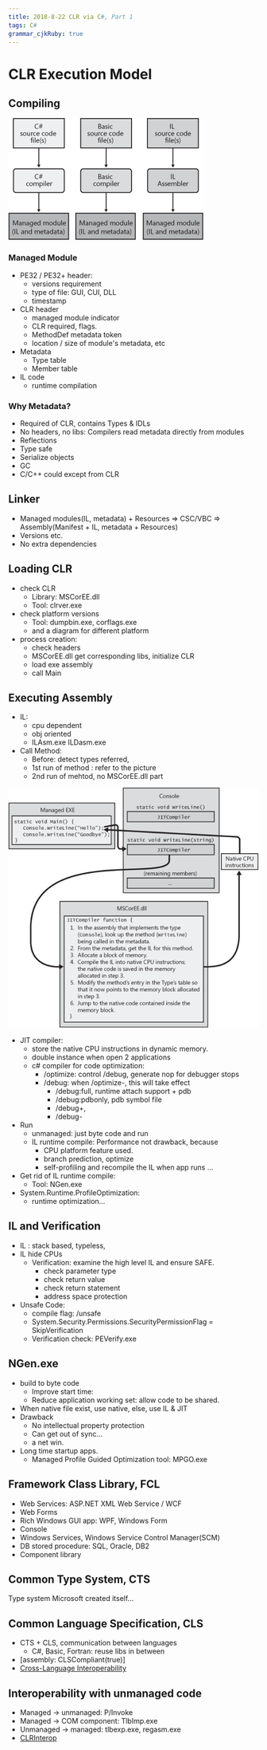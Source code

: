 ```yaml
---
title: 2018-8-22 CLR via C#, Part 1
tags: C#
grammar_cjkRuby: true
---
```


# CLR Execution Model
## Compiling
![Compile source code into modeules](./images/1534907138877.png)

### Managed Module
* PE32 / PE32+ header:
	* versions requirement
	* type of file: GUI, CUI, DLL
	* timestamp
* CLR header
	* managed module indicator
	* CLR required, flags.
	* MethodDef metadata token
	* location / size of module's metadata, etc
* Metadata
	* Type table
	* Member table
* IL code
	* runtime compilation

### Why Metadata?
* Required of CLR, contains Types & IDLs
* No headers, no libs: Compilers read metadata directly from modules
* Reflections
* Type safe
* Serialize objects
* GC
* C/C++ could except from CLR

## Linker
* Managed modules(IL, metadata) + Resources => CSC/VBC => Assembly(Manifest + IL, metadata + Resources)
* Versions etc.
* No extra dependencies

## Loading CLR
* check CLR
	* Library: MSCorEE.dll
	* Tool: clrver.exe
* check platform versions
	* Tool: dumpbin.exe, corflags.exe
	* and a diagram for different platform
* process creation: 
	* check headers
	* MSCorEE.dll get corresponding libs, initialize CLR
	* load exe assembly
	* call Main

## Executing Assembly
* IL: 
	* cpu dependent
	* obj oriented
	* ILAsm.exe ILDasm.exe
* Call Method:
	* Before: detect types referred, 
	* 1st run of method : refer to the picture
	* 2nd run of mehtod, no MSCorEE.dll part

![Call a method first time](./images/1534930366420.png)

* JIT compiler:
	* store the native CPU instructions in dynamic memory.
	* double instance when open 2 applications
	* c# compiler for code optimization: 
		* /optimize: control /debug, generate nop for debugger stops
		* /debug: when /optimize-, this will take effect
			* /debug:full, runtime attach support + pdb
			* /debug:pdbonly, pdb symbol file
			* /debug+, 
			* /debug-
* Run
	* unmanaged: just byte code and run
	* IL runtime compile: Performance not drawback, because
		* CPU platform feature used.
		* branch prediction, optimize
		* self-profiling and recompile the IL when app runs ... 
* Get rid of IL runtime compile:
	* Tool: NGen.exe
* System.Runtime.ProfileOptimization:
	* runtime optimization...

## IL and Verification
* IL : stack based, typeless, 
* IL hide CPUs
	* Verification: examine the high level IL and ensure SAFE.
		* check parameter type
		* check return value
		* check return statement
		* address space protection
* Unsafe Code:
	* compile flag: /unsafe
	* System.Security.Permissions.SecurityPermissionFlag = SkipVerification
	* Verification check: PEVerify.exe

## NGen.exe
* build to byte code
	* Improve start time:
	* Reduce application working set: allow code to be shared.
* When native file exist, use native, else, use IL & JIT
* Drawback
	* No intellectual property protection
	* Can get out of sync...
	* a net win.
* Long time startup apps.
	* Managed Profile Guided Optimization tool: MPGO.exe

## Framework Class Library, FCL
* Web Services: ASP.NET XML Web Service / WCF
* Web Forms
* Rich Windows GUI app: WPF, Windows Form
* Console
* Windows Services, Windows Service Control Manager(SCM)
* DB stored procedure: SQL, Oracle, DB2
* Component library

## Common Type System, CTS
Type system Microsoft created itself...

## Common Language Specification, CLS
* CTS + CLS, communication between languages
	* C#, Basic, Fortran: reuse libs in between
* \[assembly: CLSCompliant(true)\]
* [Cross-Language Interoperability](https://msdn.microsoft.com/en-us/library/730f1wy3.aspx?f=255&MSPPError=-2147217396)

## Interoperability with unmanaged code
* Managed -> unmanaged: P/Invoke
* Managed -> COM component: TlbImp.exe
* Unmanaged -> managed: tlbexp.exe, regasm.exe
* [CLRInterop](https://archive.codeplex.com/?p=clrinterop)

